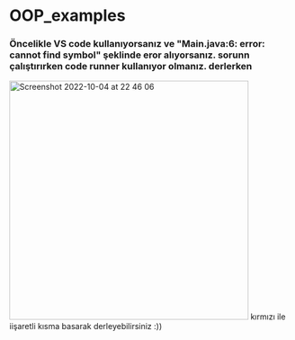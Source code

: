 # OOP_examples

### Öncelikle VS code kullanıyorsanız ve "Main.java:6: error: cannot find symbol" şeklinde eror alıyorsanız. sorunn çalıştırırken code runner kullanıyor olmanız. derlerken


<img width="425" alt="Screenshot 2022-10-04 at 22 46 06" src="https://user-images.githubusercontent.com/92854954/193912035-919b0360-c4ff-4764-979a-1849ab6f07ca.png">
kırmızı ile iişaretli kısma basarak derleyebilirsiniz :))
